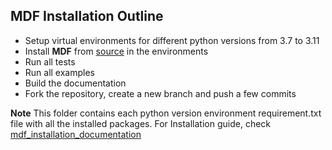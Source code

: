 ## MDF Installation Outline
- Setup virtual environments for different python versions from 3.7 to 3.11
- Install **MDF** from [source](https://github.com/ModECI/MDF.git) in the environments
- Run all tests
- Run all examples
- Build the documentation
- Fork the repository, create a new branch and push a few commits

**Note**
This folder contains each python version environment requirement.txt file with all the installed packages.
For Installation guide, check [mdf_installation_documentation](https://mdf.readthedocs.io/en/latest/api/Installation.html)
